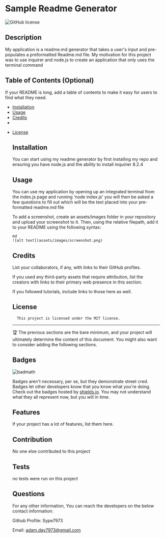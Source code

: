 # Sample Readme Generator
  ![GitHub license](https://img.shields.io/badge/license-MIT-blue.svg)
  ## Description
  
  My application is a readme.md generator that takes a user's input and pre-populates a preformatted Readme.md file. My motivation for this project was to use inquirer and node.js to create an application that only uses the terminal command
  
  ## Table of Contents (Optional)
  
  If your README is long, add a table of contents to make it easy for users to find what they need.
  
  - [Installation](#installation)
  - [Usage](#usage)
  - [Credits](#credits)
  - 
* [License](#license)

  
  ## Installation
  
  You can start using my readme generator by first installing my repo and ensuring you have node.js and the ability to install inquirier 8.2.4
  
  ## Usage
  
  You can use my application by opening up an integrated terminal from the index.js page and running 'node index.js' you will then be asked a few questions to fill out which will be the text placed into your pre-formatted readme.md file
  
  To add a screenshot, create an assets/images folder in your repository and upload your screenshot to it. Then, using the relative filepath, add it to your README using the following syntax:
  
      md
      ![alt text](assets/images/screenshot.png)
      
  
  ## Credits
  
  List your collaborators, if any, with links to their GitHub profiles.
  
  If you used any third-party assets that require attribution, list the creators with links to their primary web presence in this section.
  
  If you followed tutorials, include links to those here as well.
  
  ## License
        
        This project is licensed under the MIT license.


  ---

  🏆 The previous sections are the bare minimum, and your project will ultimately determine the content of this document. You might also want to consider adding the following sections.
  
  ## Badges
  
  ![badmath](https://img.shields.io/github/languages/top/lernantino/badmath)
  
  Badges aren't necessary, per se, but they demonstrate street cred. Badges let other developers know that you know what you're doing. Check out the badges hosted by [shields.io](https://shields.io/). You may not understand what they all represent now, but you will in time.
  
  ## Features
  
  If your project has a lot of features, list them here.
  
  ## Contribution
  
  No one else contributed to this project

  ## Tests
  
  no tests were run on this project
  
  
  ## Questions

  For any other information, You can reach the developers on the below contact information:

  Github Profile: Sype7973

  Email: adam.day7973@gmail.com 